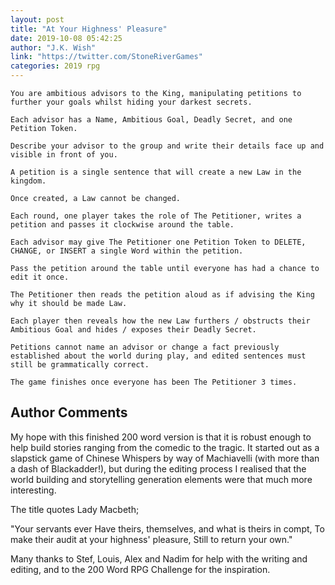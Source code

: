 ```yaml
---
layout: post
title: "At Your Highness' Pleasure"
date: 2019-10-08 05:42:25
author: "J.K. Wish"
link: "https://twitter.com/StoneRiverGames"
categories: 2019 rpg
---
```


 
```
You are ambitious advisors to the King, manipulating petitions to further your goals whilst hiding your darkest secrets.

Each advisor has a Name, Ambitious Goal, Deadly Secret, and one Petition Token.

Describe your advisor to the group and write their details face up and visible in front of you.

A petition is a single sentence that will create a new Law in the kingdom.

Once created, a Law cannot be changed.

Each round, one player takes the role of The Petitioner, writes a petition and passes it clockwise around the table.

Each advisor may give The Petitioner one Petition Token to DELETE, CHANGE, or INSERT a single Word within the petition.

Pass the petition around the table until everyone has had a chance to edit it once. 

The Petitioner then reads the petition aloud as if advising the King why it should be made Law.

Each player then reveals how the new Law furthers / obstructs their Ambitious Goal and hides / exposes their Deadly Secret.

Petitions cannot name an advisor or change a fact previously established about the world during play, and edited sentences must still be grammatically correct.

The game finishes once everyone has been The Petitioner 3 times.
```
## Author Comments
My hope with this finished 200 word version is that it is robust enough to help build stories ranging from the comedic to the tragic. It started out as a slapstick game of Chinese Whispers by way of Machiavelli (with more than a dash of Blackadder!), but during the editing process I realised that the world building and storytelling generation elements were that much more interesting.

The title quotes Lady Macbeth;

"Your servants ever
Have theirs, themselves, and what is theirs in compt,
To make their audit at your highness' pleasure,
Still to return your own."

Many thanks to Stef, Louis, Alex and Nadim for help with the writing and editing, and to the 200 Word RPG Challenge for the inspiration.

